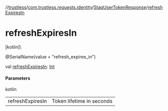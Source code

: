 //[trustless](../../../index.md)/[com.trustless.requests.identity](../index.md)/[StaqUserTokenResponse](index.md)/[refreshExpiresIn](refresh-expires-in.md)

# refreshExpiresIn

[kotlin]\

@SerialName(value = &quot;refresh_expires_in&quot;)

val [refreshExpiresIn](refresh-expires-in.md): [Int](https://kotlinlang.org/api/latest/jvm/stdlib/kotlin/-int/index.html)

#### Parameters

kotlin

| | |
|---|---|
| refreshExpiresIn | Token lifetime in seconds |
